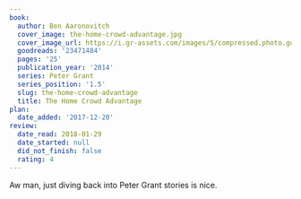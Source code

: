 ```yaml
---
book:
  author: Ben Aaronovitch
  cover_image: the-home-crowd-advantage.jpg
  cover_image_url: https://i.gr-assets.com/images/S/compressed.photo.goodreads.com/books/1434543726l/23471484._SX98_.jpg
  goodreads: '23471484'
  pages: '25'
  publication_year: '2014'
  series: Peter Grant
  series_position: '1.5'
  slug: the-home-crowd-advantage
  title: The Home Crowd Advantage
plan:
  date_added: '2017-12-20'
review:
  date_read: 2018-01-29
  date_started: null
  did_not_finish: false
  rating: 4
---
```


Aw man, just diving back into Peter Grant stories is nice.
